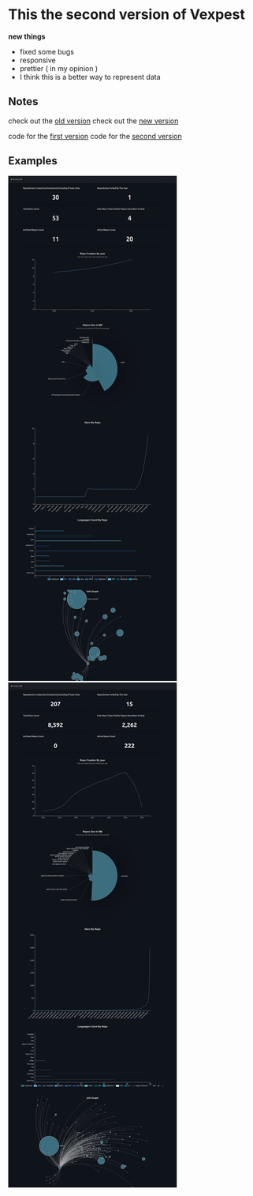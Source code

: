 # This the second version of Vexpest

**new things**

- fixed some bugs
- responsive
- prettier ( in my opinion )
- I think this is a better way to represent data

## Notes

check out the [old version](https://mohammedal-rowad.github.io/vexpest/)
check out the [new version](https://mohammedal-rowad.github.io/vexpest_V2/)

code for the [first version](https://github.com/MohammedAl-Rowad/vexpest/tree/code)
code for the [second version](https://github.com/MohammedAl-Rowad/vexpest/tree/version_2)

## Examples

<img src="example1.png"/>
<img src="example2.png"/>
